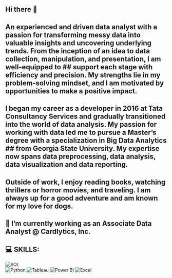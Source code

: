 ## Hi there 👋

## An experienced and driven data analyst with a passion for transforming messy data into valuable insights and uncovering underlying trends. From the inception of an idea to data collection, manipulation, and presentation, I am well-equipped to ## support each stage with efficiency and precision. My strengths lie in my problem-solving mindset, and I am motivated by opportunities to make a positive impact.

## I began my career as a developer in 2016 at Tata Consultancy Services and gradually transitioned into the world of data analysis. My passion for working with data led me to pursue a Master’s degree with a specialization in Big Data Analytics ## from Georgia State University. My expertise now spans data preprocessing, data analysis, data visualization and data reporting.

## Outside of work, I enjoy reading books, watching thrillers or horror movies, and traveling. I am always up for a good adventure and am known for my love for dogs.

## 🔭 I’m currently working as an Associate Data Analyst @ Cardlytics, Inc.

## 💻 SKILLS:

![SQL](https://img.shields.io/badge/SQL-025E8C?style=for-the-badge&logo=MySQL&logoColor=white)  
![Python](https://img.shields.io/badge/Python-14354C?style=for-the-badge&logo=python&logoColor=white)
![Tableau](https://img.shields.io/badge/Tableau-E97627?style=for-the-badge&logo=tableau&logoColor=white)
![Power BI](https://img.shields.io/badge/PowerBI-F2C811?style=for-the-badge&logo=powerbi&logoColor=black)
![Excel](https://img.shields.io/badge/Excel-217346?style=for-the-badge&logo=microsoft-excel&logoColor=white)


<!--
**ASarkar0611/ASarkar0611** is a ✨ _special_ ✨ repository because its `README.md` (this file) appears on your GitHub profile.

Here are some ideas to get you started:

- 🔭 I’m currently working on ...
- 🌱 I’m currently learning ...
- 👯 I’m looking to collaborate on ...
- 🤔 I’m looking for help with ...
- 💬 Ask me about ...
- 📫 How to reach me: ...
- 😄 Pronouns: ...
- ⚡ Fun fact: ...
-->

